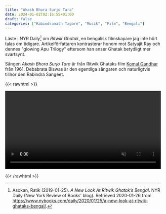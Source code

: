 ```yaml
---
title: "Akash Bhora Surjo Tara"
date: 2024-01-02T02:16:55+01:00
draft: false
categories: ["Rabindranath Tagore", "Musik", "Film", "Bengali"]
---
```


Läste i NYR Daily[^1] om _Ritwik Ghatak_, en bengalisk filmskapare jag inte hört talas om tidigare. Artikelförfattaren kontrasterar honom mot Satyajit Ray och dennes "glowing Apu Trilogy" eftersom han anser Ghatak betydligt mer svartsynt. 

<!-- Jag har klippt ut de mest centrala citaten från NYR Daily-artikeln i anteckningsfilen till artikeln -->

Sången *Akash Bhora Surjo Tara* är från Ritwik Ghataks film [Komal Gandhar](https://en.wikipedia.org/wiki/Komal_Gandhar) från 1961. Debabrata Biswas är den egentliga sångaren och naturligtvis tillhör den Rabindra Sangeet.

{{< rawhtml >}} 

<video width=100% controls autoplay playsinline muted>
    <source src="/videos/aakash-bhora-surja-tara.mp4#t=1.0" type="video/mp4">
    Your browser does not support the video tag.  
</video>

{{< /rawhtml >}}

[^1]: Asokan, Ratik (2019-01-25). _A New Look At Ritwik Ghatak’s Bengal_. NYR Daily (New York Review of Books' blog). Retrieved 2020-01-26 from <https://www.nybooks.com/daily/2020/01/25/a-new-look-at-ritwik-ghataks-bengal/>.

<!---->
